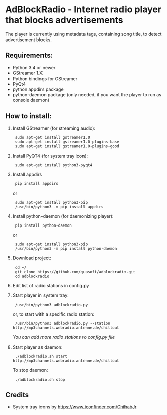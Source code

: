 # AdBlockRadio - Internet radio player that blocks advertisements

The player is currently using metadata tags, containing song title, to detect advertisement blocks.

## Requirements:

* Python 3.4 or newer
* GStreamer 1.X
* Python bindings for GStreamer
* PyQt4
* python appdirs package
* python-daemon package (only needed, if you want the player to run as console daemon)

## How to install:

1. Install GStreamer (for streaming audio):

        sudo apt-get install gstreamer1.0
        sudo apt-get install gstreamer1.0-plugins-base
        sudo apt-get install gstreamer1.0-plugins-good

2. Install PyQT4 (for system tray icon):

        sudo apt-get install python3-pyqt4

3. Install appdirs

        pip install appdirs

   or

        sudo apt-get install python3-pip
        /usr/bin/python3 -m pip install appdirs

4. Install python-daemon (for daemonizing player):

        pip install python-daemon

   or

        sudo apt-get install python3-pip
        /usr/bin/python3 -m pip install python-daemon

5. Download project:

        cd ~/
        git clone https://github.com/quasoft/adblockradio.git
        cd adblockradio

6. Edit list of radio stations in config.py

7. Start player in system tray:

        /usr/bin/python3 adblockradio.py

   or, to start with a specific radio station:

        /usr/bin/python3 adblockradio.py --station http://mp3channels.webradio.antenne.de/chillout

   *You can add more radio stations to config.py file*

8. Start player as daemon:

        ./adblockradio.sh start http://mp3channels.webradio.antenne.de/chillout

   To stop daemon:

        ./adblockradio.sh stop

## Credits

* System tray icons by https://www.iconfinder.com/ChihabJr